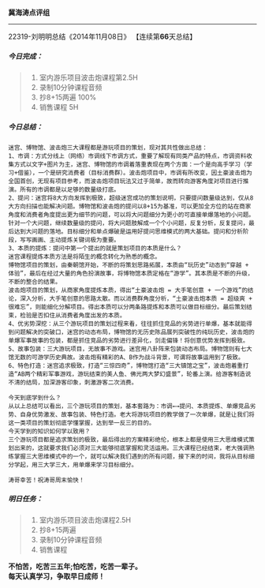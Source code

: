 **冀海涛点评组**

------

22319-刘明明总结《2014年11月08日》
【连续第**66**天总结】

##### __今日完成：__
>1. 室内游乐项目波击炮课程第2.5H
>2. 录制10分钟课程音频
>3. 抄8+15两遍 100%
>4. 销售课程 5H

##### __今日总结：__
    迷宫、博物馆、波击炮三大课程都是游玩项目的策划，现对其共性做出总结：
	1、市调：方式分线上（网络）市调线下市调方式，重要了解现有同类产品的特点，市调资料收集方式以文字+图片为主，迷宫、博物馆的市调着落重表现在两个方面：一个是向高手学习（学习+借鉴），一个是研究消费者（目标消费群）。波击炮项目中，市调有所改变，因土豪波击炮为全国首创，无现有项目参考，而波击炮项目玩法又过于简单，故而转向游客角度对项目进行推演。所有的市调都是以足够的数量级打底。
	2、提问：迷宫将8大方向发挥到极致，超级迷宫成功的策划说明，只要提问数量级达到，仅从8大方向扫描也能解决问题。博物馆和波击炮的提问以8+15为基准，可以更加全方位的站在商家角度和消费者角度提出更为细节的问题，可以将大问题细分为更小的可直接单爆落地的小问题。针对一个大问题，继续数量级的提问，将大问题肢解成一个个小问题，反复分析，反复提问，最后达到大问题的落地。目标细分和单点爆破是运用好提问思维模式的两大基础。提问和分析阶段，写写画画、主动提炼关键词极为重要。
	3、本质的提炼：提问中第一个提出的就是策划项目的本质是什么？
	迷宫课程提炼本质方法是将陌生的概念转化为熟悉的概念。
	博物馆项目的策划，由秦朝馆开始，不断的将策划思路拓展，本质由“玩历史”动态到“穿越 + 体验”，最后在经过大量的角色扮演故事，将博物馆本质定格在“游学”。其本质是不断的升级，不断的整合的结果。
	波击炮项目的策划，从商家角度提炼本质，得出“土豪波击炮 = 大手笔创意 + 一个游戏”的结论，深入分析，大手笔创意的思路太散。而以消费群角度分析，“土豪波击炮本质 = 超级爽 + 很难忘”，则能细化分解项目。得出本质可以分两条路提炼和本质可以做目标细分。最后策划结束，检验是否扣住从消费者角度出发的本质。
	4、优劣势深挖：从三个游玩项目的策划过程来看，往往抓住竞品的劣势进行单爆，基本就能得到问题解决的突破口，迷宫的动态布局，博物馆的无历史陈品展列突破性的纯玩历史，波击炮的单爆军事故事的包装，都是抓住竞品的劣势进行差异化，剑走偏锋！将创意优势发挥到极致。
	5、故事包装：三大游玩项目，无故事不游戏。迷宫用八卦阵来包装动态布局。博物馆则有七大馆无数的可游学历史典故。波击炮有精彩的A、B作为战斗背景，可谓将故事运用到了极致。
	6、特色打造：迷宫追求极致，打造“三惊四奇”，博物馆打造“三大镇馆之宝”，波击炮着重打造“AB两个精彩军事游戏，游玩结束的美人鱼、佛光两大梦幻盛景”，轮番上演。给游客制造说不清的结局，加深游客印象，刺激游客二次消费。

    今天到底学到什么？
    从以上总结可以看出，三个游玩项目的策划，基本套路为：市调←→提问、本质提炼、单爆竞品劣势、自身优势激发、故事包装、特色打造。老大将游玩项目的教学做了一次单爆，就是让我们将这一类项目的策划彻底学懂掌握，达到举一反三的目的。
    今天学到的知识如何学以致用？
    三个游玩项目都是追求策划的极致，最后得出的方案精彩绝伦，根本上都是使用三大思维模式策划出来的，这就要求我们必须对三大能够彻底掌握和灵活运用。三大课程已经结束，老大强调熟练掌握三大思维模式中的一个，就可以解决我们遇到的所有问题，接下来的时间，我将从目标细分学起，用三大学三大，用单爆来学习目标细分。
	
    涛哥幸苦！祝涛哥周末愉快！
##### __明日任务：__
>1. 室内游乐项目波击炮课程2.5H
>2. 抄8+15两遍
>3. 录制10分钟课程音频
>4. 销售课程

**不怕苦，吃苦三五年;怕吃苦，吃苦一辈子。**  
**每天认真学习，争取早日成师！**